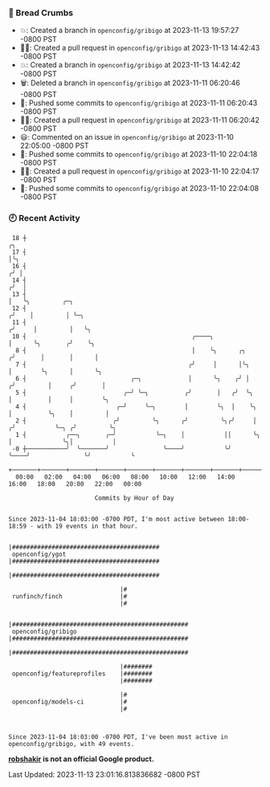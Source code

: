 ### 🍞 Bread Crumbs

 * 💥: Created a branch in `openconfig/gribigo` at 2023-11-13 19:57:27 -0800 PST
 * ✍🏼: Created a pull request in `openconfig/gribigo` at 2023-11-13 14:42:43 -0800 PST
 * 💥: Created a branch in `openconfig/gribigo` at 2023-11-13 14:42:42 -0800 PST
 * 🗑: Deleted a branch in `openconfig/gribigo` at 2023-11-11 06:20:46 -0800 PST
 * 🚢: Pushed some commits to `openconfig/gribigo` at 2023-11-11 06:20:43 -0800 PST
 * ✍🏼: Created a pull request in `openconfig/gribigo` at 2023-11-11 06:20:42 -0800 PST
 * 😃: Commented on an issue in `openconfig/gribigo` at 2023-11-10 22:05:00 -0800 PST
 * 🚢: Pushed some commits to `openconfig/gribigo` at 2023-11-10 22:04:18 -0800 PST
 * ✍🏼: Created a pull request in `openconfig/gribigo` at 2023-11-10 22:04:17 -0800 PST
 * 🚢: Pushed some commits to `openconfig/gribigo` at 2023-11-10 22:04:08 -0800 PST

### 🕘 Recent Activity
```
 18 ┼                                                                            ╭╮
 17 ┤                                                                            │╰╮
 16 ┤                                                                           ╭╯ │
 14 ┤                                                                          ╭╯  │
 13 ┤                                                                          │   ╰╮         ╭─╮
 12 ┤                                                                         ╭╯    │         │ ╰─╮
 11 ┤                                                                        ╭╯     │         │   ╰╮
 10 ┤                                              ╭────╮                    │      ╰╮       ╭╯    ╰╮
  8 ┤                                              │    ╰╮      ╭╮          ╭╯       │       │      │
  7 ┤                                             ╭╯     │      │╰╮         │        ╰╮      │      ╰╮
  6 ┤                             ╭─╮             │      ╰╮    ╭╯ │        ╭╯         │     ╭╯       │
  5 ┤                           ╭─╯ ╰─╮          ╭╯       │   ╭╯  ╰╮       │          │     │        ╰╮
  4 ┤                         ╭─╯     ╰─╮        │        ╰╮  │    ╰╮      │          ╰╮    │         │
  2 ┤                        ╭╯         ╰╮      ╭╯         ╰╮╭╯     │     ╭╯           ╰─╮ ╭╯         ╰╮
  1 ┤           ╭──╮       ╭─╯           ╰─╮    │           ││      ╰╮    │              ╰╮│           │
 -0 ┼───────────╯  ╰───────╯               ╰────╯           ╰╯       ╰────╯               ╰╯           ╰
    +───────+───────+───────+───────+───────+───────+───────+───────+───────+───────+───────+───────+────
  00:00   02:00   04:00   06:00   08:00   10:00   12:00   14:00   16:00   18:00   20:00   22:00   00:00   

						Commits by Hour of Day


Since 2023-11-04 18:03:00 -0700 PDT, I'm most active between 18:00-18:59 - with 19 events in that hour.

```



```
                               |#########################################
 openconfig/ygot               |#########################################
                               |#########################################

                               |#
 runfinch/finch                |#
                               |#

                               |#################################################
 openconfig/gribigo            |#################################################
                               |#################################################

                               |########
 openconfig/featureprofiles    |########
                               |########

                               |#
 openconfig/models-ci          |#
                               |#



Since 2023-11-04 18:03:00 -0700 PDT, I've been most active in openconfig/gribigo, with 49 events.

```
**[robshakir](mailto:robjs@google.com) is not an official Google product.**  


Last Updated: 2023-11-13 23:01:16.813836682 -0800 PST

